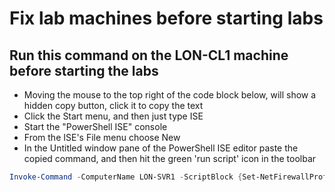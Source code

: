 # Fix lab machines before starting labs

## Run this command on the LON-CL1 machine before starting the labs  

- Moving the mouse to the top right of the code block below, will show a hidden copy button, click it to copy the text
- Click the Start menu, and then just type ISE
- Start the "PowerShell ISE" console
- From the ISE's File menu choose New
- In the Untitled window pane of the PowerShell ISE editor paste the copied command, and then hit the green 'run script' icon in the toolbar


```PowerShell 
Invoke-Command -ComputerName LON-SVR1 -ScriptBlock {Set-NetFirewallProfile -All -Enabled false}


```
